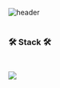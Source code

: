 ![header](https://capsule-render.vercel.app/api?type=rounded&color=auto&customColorList=17&height=150&section=header&text=dev%20D&fontSize=50&fontAlignY=40&desc=Hello,%20Welcome%20to%20DREW_CHOI's%20World&descAlignY=70&animation=fadeIn)
<br/>
<br/>

<p align="center">
<h3>🛠 Stack 🛠<h3>
  <br />
<img src="https://img.shields.io/badge/JavaScript-F7DF1E?style=flat&logo=javascript&logoColor=000000"/>
</p>
